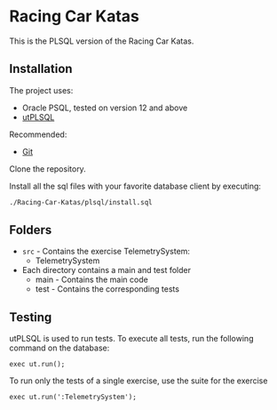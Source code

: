 # Racing Car Katas

This is the PLSQL version of the Racing Car Katas.

## Installation

The project uses:

- Oracle PSQL, tested on version 12 and above
- [utPLSQL](https://github.com/utPLSQL)

Recommended:
- [Git](https://git-scm.com/downloads)

Clone the repository.

Install all the sql files with your favorite database client by executing:

```sh
./Racing-Car-Katas/plsql/install.sql
```

## Folders

- `src` - Contains the exercise TelemetrySystem:
  - TelemetrySystem
- Each directory contains a main and test folder
  - main - Contains the main code
  - test - Contains the corresponding tests

## Testing

utPLSQL is used to run tests. To execute all tests, run the following command on the database:

```shell script
exec ut.run();
```

To run only the tests of a single exercise, use the suite for the exercise

```shell script
exec ut.run(':TelemetrySystem');
```

